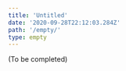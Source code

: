 ```yaml
---
title: 'Untitled'
date: '2020-09-28T22:12:03.284Z'
path: '/empty/'
type: empty
---
```


(To be completed)

